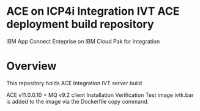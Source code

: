# ACE on ICP4i Integration IVT ACE deployment build repository

IBM App Connect Enteprise on IBM Cloud Pak for Integration 


# Overview

This repository holds ACE Integration IVT server build 

ACE v11.0.0.10 + MQ v9.2 client Installation Verification Test image 
ivtk.bar is added to the image via the Dockerfile copy command.

